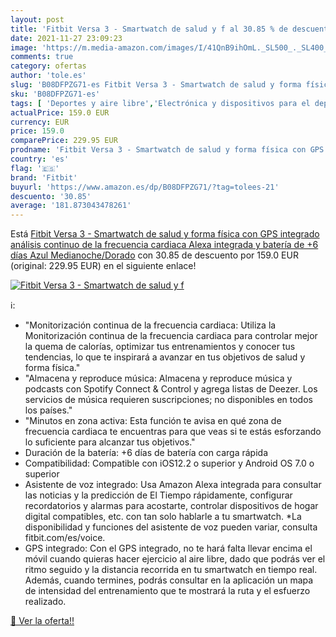 ```yaml
---
layout: post
title: 'Fitbit Versa 3 - Smartwatch de salud y f al 30.85 % de descuento'
date: 2021-11-27 23:09:23
image: 'https://m.media-amazon.com/images/I/41QnB9ihOmL._SL500_._SL400_.jpg'
comments: true
category: ofertas
author: 'tole.es'
slug: 'B08DFPZG71-es Fitbit Versa 3 - Smartwatch de salud y forma física con...'
sku: 'B08DFPZG71-es'
tags: [ 'Deportes y aire libre','Electrónica y dispositivos para el deporte','Monitores de actividad','alexa','fitbit', ]
actualPrice: 159.0 EUR
currency: EUR
price: 159.0
comparePrice: 229.95 EUR
prodname: 'Fitbit Versa 3 - Smartwatch de salud y forma física con GPS integrado  análisis continuo de la frecuencia cardiaca  Alexa integrada y batería de +6 días  Azul Medianoche/Dorado'
country: 'es'
flag: '🇪🇸'
brand: 'Fitbit'
buyurl: 'https://www.amazon.es/dp/B08DFPZG71/?tag=tolees-21'
descuento: '30.85'
average: '181.873043478261'
---
```


Está [Fitbit Versa 3 - Smartwatch de salud y forma física con GPS integrado  análisis continuo de la frecuencia cardiaca  Alexa integrada y batería de +6 días  Azul Medianoche/Dorado](https://www.amazon.es/dp/B08DFPZG71/?tag=tolees-21) con 30.85 de descuento por 159.0 EUR (original: 229.95 EUR) en el siguiente enlace!

[![Fitbit Versa 3 - Smartwatch de salud y f](https://m.media-amazon.com/images/I/41QnB9ihOmL._SL500_._SL400_.jpg)](https://www.amazon.es/dp/B08DFPZG71/?tag=tolees-21)

ℹ️:

- "Monitorización continua de la frecuencia cardiaca: Utiliza la Monitorización continua de la frecuencia cardiaca para controlar mejor la quema de calorías, optimizar tus entrenamientos y conocer tus tendencias, lo que te inspirará a avanzar en tus objetivos de salud y forma física."
- "Almacena y reproduce música: Almacena y reproduce música y podcasts con Spotify Connect & Control y agrega listas de Deezer. Los servicios de música requieren suscripciones; no disponibles en todos los países."
- "Minutos en zona activa: Esta función te avisa en qué zona de frecuencia cardiaca te encuentras para que veas si te estás esforzando lo suficiente para alcanzar tus objetivos."
- Duración de la batería: +6 días de batería con carga rápida
- Compatibilidad: Compatible con iOS12.2 o superior y Android OS 7.0 o superior
- Asistente de voz integrado: Usa Amazon Alexa integrada para consultar las noticias y la predicción de El Tiempo rápidamente, configurar recordatorios y alarmas para acostarte, controlar dispositivos de hogar digital compatibles, etc. con tan solo hablarle a tu smartwatch. *La disponibilidad y funciones del asistente de voz pueden variar, consulta fitbit.com/es/voice.
- GPS integrado: Con el GPS integrado, no te hará falta llevar encima el móvil cuando quieras hacer ejercicio al aire libre, dado que podrás ver el ritmo seguido y la distancia recorrida en tu smartwatch en tiempo real. Además, cuando termines, podrás consultar en la aplicación un mapa de intensidad del entrenamiento que te mostrará la ruta y el esfuerzo realizado.

[🛒 Ver la oferta!!](https://www.amazon.es/dp/B08DFPZG71/?tag=tolees-21)
